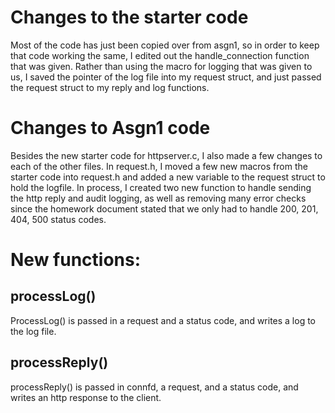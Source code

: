 # Changes to the starter code

Most of the code has just been copied over from asgn1, so in order to keep that code working the same, I edited out the handle_connection function that was given. Rather than using the macro for logging that was given to us, I saved the pointer of the log file into my request struct, and just passed the request struct to my reply and log functions. 

# Changes to Asgn1 code

Besides the new starter code for httpserver.c, I also made a few changes to each of the other files. In request.h, I moved a few new macros from the starter code into request.h and added a new variable to the request struct to hold the logfile. In process, I created two new function to handle sending the http reply and audit logging, as well as removing many error checks since the homework document stated that we only had to handle 200, 201, 404, 500 status codes. 

# New functions:

## processLog() 

ProcessLog() is passed in a request and a status code, and writes a log to the log file.

## processReply()

processReply() is passed in connfd, a request, and a status code, and writes an http response to the client.

